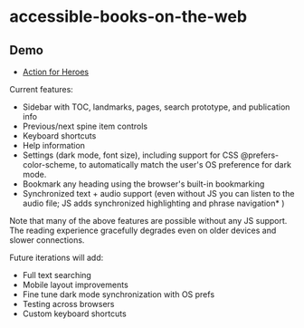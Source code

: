 # accessible-books-on-the-web

## Demo

<!-- * [Action for Heroes (text)](https://daisy.github.io/books-in-browsers/demos/action-for-heroes/index.html) -->
<!-- * [Moby Dick (text + audio for chapters 1 and 2)](https://daisy.github.io/books-in-browsers/demos/mobydick/index.html) -->
* [Action for Heroes](https://daisy.github.io/books-in-browsers/demos/action_for_heroes_epub)

Current features: 

* Sidebar with TOC, landmarks, pages, search prototype, and publication info
* Previous/next spine item controls
* Keyboard shortcuts
* Help information
* Settings (dark mode, font size), including support for CSS @prefers-color-scheme, to automatically match the user's OS preference for dark mode.
* Bookmark any heading using the browser's built-in bookmarking
* Synchronized text + audio support (even without JS you can listen to the audio file; JS adds synchronized highlighting and phrase navigation* )

Note that many of the above features are possible without any JS support. The reading experience gracefully degrades even on older devices and slower connections. 

Future iterations will add:

* Full text searching
* Mobile layout improvements
* Fine tune dark mode synchronization with OS prefs
* Testing across browsers
* Custom keyboard shortcuts